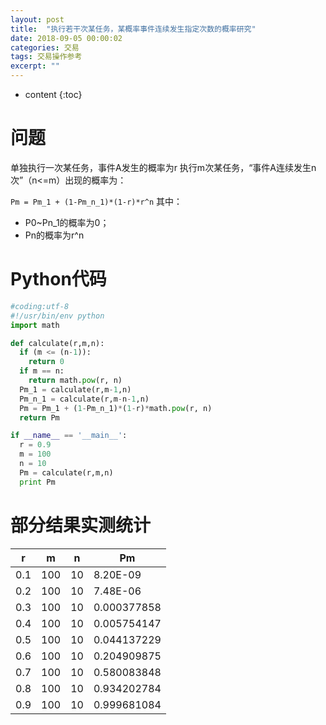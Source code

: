 ```yaml
---
layout: post
title:  "执行若干次某任务，某概率事件连续发生指定次数的概率研究"
date: 2018-09-05 00:00:02
categories: 交易
tags: 交易操作参考
excerpt: ""
---
```


* content
{:toc}

# 问题
单独执行一次某任务，事件A发生的概率为r
执行m次某任务，“事件A连续发生n次”（n<=m）出现的概率为：
 
`Pm = Pm_1 + (1-Pm_n_1)*(1-r)*r^n`
其中：
* P0~Pn_1的概率为0；
* Pn的概率为r^n



# Python代码

```python
#coding:utf-8
#!/usr/bin/env python
import math

def calculate(r,m,n):
  if (m <= (n-1)):
    return 0
  if m == n:
  	return math.pow(r, n)
  Pm_1 = calculate(r,m-1,n)
  Pm_n_1 = calculate(r,m-n-1,n)
  Pm = Pm_1 + (1-Pm_n_1)*(1-r)*math.pow(r, n)
  return Pm

if __name__ == '__main__':
  r = 0.9
  m = 100
  n = 10
  Pm = calculate(r,m,n)
  print Pm
```



# 部分结果实测统计

| r    | m    | n    | Pm          |
| ---- | ---- | ---- | ----------- |
| 0.1  | 100  | 10   | 8.20E-09    |
| 0.2  | 100  | 10   | 7.48E-06    |
| 0.3  | 100  | 10   | 0.000377858 |
| 0.4  | 100  | 10   | 0.005754147 |
| 0.5  | 100  | 10   | 0.044137229 |
| 0.6  | 100  | 10   | 0.204909875 |
| 0.7  | 100  | 10   | 0.580083848 |
| 0.8  | 100  | 10   | 0.934202784 |
| 0.9  | 100  | 10   | 0.999681084 |


